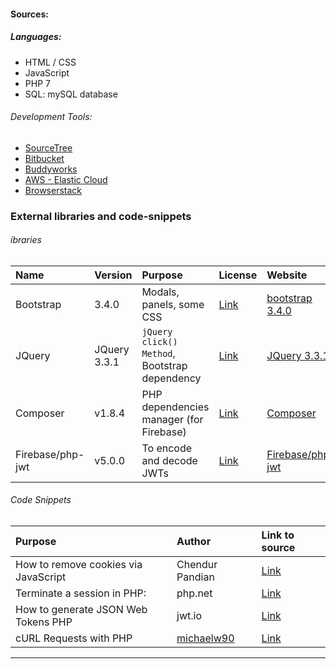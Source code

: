#### Sources:

##### Languages:

* HTML / CSS
* JavaScript
* PHP 7
* SQL: mySQL database

###### Development Tools:

 - [SourceTree](https://www.sourcetreeapp.com/)
 - [Bitbucket](https://bitbucket.org)
 - [Buddyworks](https://buddy.works/)
 - [AWS - Elastic Cloud](https://aws.amazon.com/ec2/)
 - [Browserstack](https://www.browserstack.com/)


### External libraries and code-snippets

###### ibraries

| Name | Version | Purpose | License | Website |
|:------- |:----- |:----- |:----- |:----- |
| Bootstrap | 3.4.0 | Modals, panels, some CSS | [Link](https://getbootstrap.com/docs/4.0/about/license/) |  [bootstrap 3.4.0](https://getbootstrap.com/docs/3.4/getting-started/#download) |
| JQuery | JQuery 3.3.1 | `jQuery click() Method`, Bootstrap dependency | [Link](https://jquery.org/license/) | [JQuery 3.3.1](https://developers.google.com/speed/libraries/#jquery) |
| Composer | v1.8.4 | PHP dependencies manager (for Firebase) | [Link](https://github.com/composer/composer/blob/master/LICENSE) | [Composer](https://getcomposer.org/) |
| Firebase/php-jwt | v5.0.0 | To encode and decode JWTs | [Link](https://github.com/firebase/php-jwt/blob/master/LICENSE) |  [Firebase/php-jwt](https://github.com/firebase/php-jwt) |

###### Code Snippets

| Purpose | Author | Link to source |
|:------- |:----- |:----- |
| How to remove cookies via JavaScript | Chendur Pandian | [Link](https://stackoverflow.com/questions/2144386/how-to-delete-a-cookie ) |
| Terminate a session in PHP: | php.net | [Link](https://php.net/manual/en/function.session-destroy.php) |
| How to generate JSON Web Tokens PHP| jwt.io | [Link](https://jwt.io/introduction/) |
| cURL Requests with PHP | [michaelw90](https://twitter.com/michaelw90) | [Link](https://codular.com/curl-with-php) |

---
